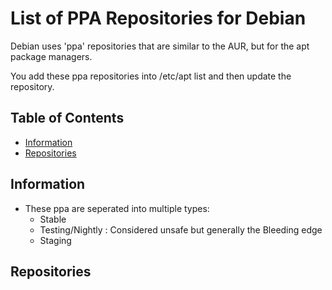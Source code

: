 # List of PPA Repositories for Debian 

Debian uses 'ppa' repositories that are similar to the AUR, but for the apt package managers.

You add these ppa repositories into /etc/apt list and then update the repository.

## Table of Contents
- [Information](#information)
- [Repositories](#repositories)

## Information

- These ppa are seperated into multiple types:
	+ Stable
	+ Testing/Nightly : Considered unsafe but generally the Bleeding edge
	+ Staging

## Repositories
